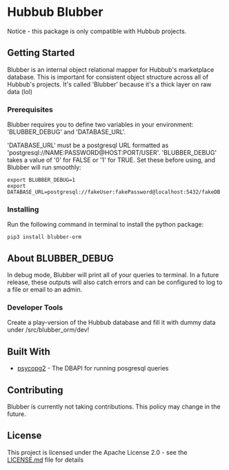 # Hubbub Blubber

Notice - this package is only compatible with Hubbub projects.

## Getting Started

Blubber is an internal object relational mapper for Hubbub's marketplace database. This is important for consistent object structure across all of Hubbub's projects. It's called 'Blubber' because it's a thick layer on raw data (lol)

### Prerequisites

Blubber requires you to define two variables in your environment: 'BLUBBER_DEBUG' and 'DATABASE_URL'.

'DATABASE_URL' must be a postgresql URL formatted as 'postgresql://NAME:PASSWORD@HOST:PORT/USER'.
'BLUBBER_DEBUG' takes a value of '0' for FALSE or '1' for TRUE. Set these before using, and Blubber will run smoothly:

```
export BLUBBER_DEBUG=1
export DATABASE_URL=postgresql://fakeUser:fakePassword@localhost:5432/fakeDB
```

### Installing

Run the following command in terminal to install the python package:

```
pip3 install blubber-orm
```

## About BLUBBER_DEBUG

In debug mode, Blubber will print all of your queries to terminal. In a future release, these outputs will also catch errors and can be configured to log to a file or email to an admin.

### Developer Tools

Create a play-version of the Hubbub database and fill it with dummy data under /src/blubber_orm/dev!

## Built With

* [psycopg2](https://www.psycopg.org/docs/) - The DBAPI for running posgresql queries

## Contributing

Blubber is currently not taking contributions. This policy may change in the future.

## License

This project is licensed under the Apache License 2.0 - see the [LICENSE.md](LICENSE.md) file for details
